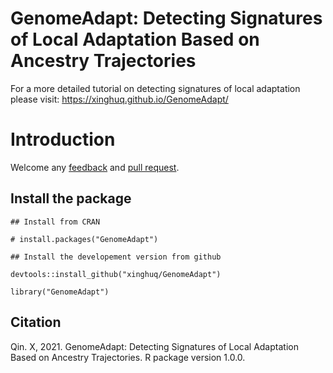 
# GenomeAdapt: Detecting Signatures of Local Adaptation Based on Ancestry Trajectories

For a more detailed tutorial on detecting signatures of local adaptation please visit: https://xinghuq.github.io/GenomeAdapt/

# Introduction
 

Welcome any [feedback](https://github.com/xinghuq/GenomeAdapt/issues) and [pull request](https://github.com/xinghuq/GenomeAdapt/pulls).  


## Install the package
```{R}
## Install from CRAN

# install.packages("GenomeAdapt")

## Install the developement version from github

devtools::install_github("xinghuq/GenomeAdapt")

library("GenomeAdapt")

```

## Citation

Qin. X, 2021. GenomeAdapt: Detecting Signatures of Local Adaptation Based on Ancestry Trajectories. R package version 1.0.0.

